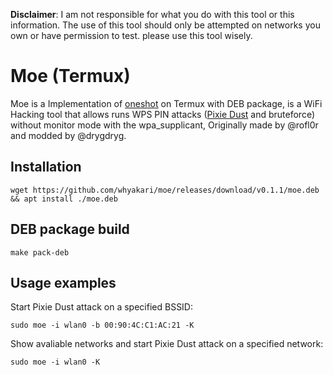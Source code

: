 **Disclaimer**: I am not responsible for what you do with this tool or this information. The use of this tool should only be attempted on networks you own or have permission to test. please use this tool wisely.

# Moe (Termux)
Moe is a Implementation of [oneshot](https://github.com/drygdryg/OneShot) on Termux with DEB package, is a WiFi Hacking tool that allows runs WPS PIN attacks ([Pixie Dust](https://forums.kali.org/showthread.php?24286-WPS-Pixie-Dust-Attack-Offline-WPS-Attack) and bruteforce) without monitor mode with the wpa_supplicant, Originally made by @rofl0r and modded by @drygdryg.

## Installation
```shell
wget https://github.com/whyakari/moe/releases/download/v0.1.1/moe.deb && apt install ./moe.deb
```

## DEB package build
```shell
make pack-deb
```

## Usage examples
Start Pixie Dust attack on a specified BSSID:
 ```shell
 sudo moe -i wlan0 -b 00:90:4C:C1:AC:21 -K
 ```
Show avaliable networks and start Pixie Dust attack on a specified network:
 ```shell
 sudo moe -i wlan0 -K
 ```
 
